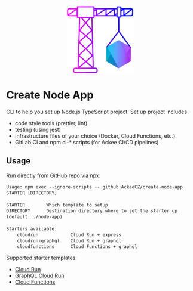 <div align="center">

![](logo.png)

</div>

# Create Node App

CLI to help you set up Node.js TypeScript project. Set up project includes

- code style tools (prettier, lint)
- testing (using jest)
- infrastructure files of your choice (Docker, Cloud Functions, etc.)
- GitLab CI and npm ci-\* scripts (for Ackee CI/CD pipelines)

## Usage

Run directly from GitHub repo via npx:

```
Usage: npm exec --ignore-scripts -- github:AckeeCZ/create-node-app STARTER [DIRECTORY]

STARTER        Which template to setup
DIRECTORY      Destination directory where to set the starter up (default: ./node-app)

Starters available:
    cloudrun            Cloud Run + express
    cloudrun-graphql    Cloud Run + graphql
    cloudfunctions      Cloud Functions + graphql
```

Supported starter templates:

- [Cloud Run](./starter/cloudrun/README.md)
- [GraphQL Cloud Run](./starter/cloudrun-graphql/README.md)
- [Cloud Functions](./starter/cloudfunctions/README.md)
